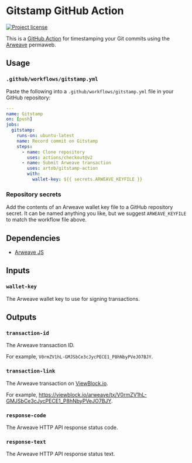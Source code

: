 # Gitstamp GitHub Action

[![Project license](https://img.shields.io/badge/license-Public%20Domain-blue.svg)](https://unlicense.org)

This is a [GitHub Action] for timestamping your Git commits using the
[Arweave] permaweb.

## Usage

### `.github/workflows/gitstamp.yml`

Paste the following into a `.github/workflows/gitstamp.yml` file in your
GitHub repository:

```yaml
---
name: Gitstamp
on: [push]
jobs:
  gitstamp:
    runs-on: ubuntu-latest
    name: Record commit on Gitstamp
    steps:
      - name: Clone repository
        uses: actions/checkout@v2
      - name: Submit Arweave transaction
        uses: artob/gitstamp-action
        with:
          wallet-key: ${{ secrets.ARWEAVE_KEYFILE }}
```

### Repository secrets

Add the contents of an Arweave wallet key file to a GitHub repository
secret. It can be named anything you like, but we suggest `ARWEAVE_KEYFILE`
to match the workflow file above.

## Dependencies

- [Arweave JS](https://github.com/ArweaveTeam/arweave-js)

## Inputs

### `wallet-key`

The Arweave wallet key to use for signing transactions.

## Outputs

### `transaction-id`

The Arweave transaction ID.

For example, `V0rmZV1hL-GMJSbCe3cJycPECE1_P8hNbyPVeJO7BJY`.

### `transaction-link`

The Arweave transaction on [ViewBlock.io](https://viewblock.io).

For example, <https://viewblock.io/arweave/tx/V0rmZV1hL-GMJSbCe3cJycPECE1_P8hNbyPVeJO7BJY>.

### `response-code`

The Arweave HTTP API response status code.

### `response-text`

The Arweave HTTP API response status text.

[GitHub Action]: https://github.com/features/actions
[Arweave]:       https://www.arweave.org
